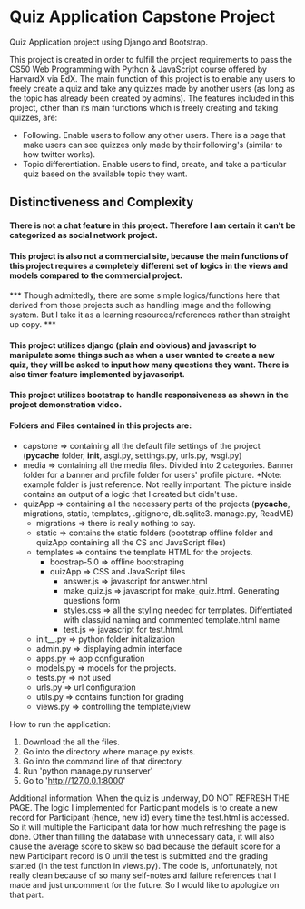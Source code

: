# Quiz Application Capstone Project

Quiz Application project using Django and Bootstrap.

This project is created in order to fulfill the project requirements to pass the CS50 Web Programming with Python & JavaScript course offered by HarvardX via EdX. The main function of this project is to enable any users to freely create a quiz and take any quizzes made by another users (as long as the topic has already been created by admins).
The features included in this project, other than its main functions which is freely creating and taking quizzes, are:
- Following. Enable users to follow any other users. There is a page that make users can see quizzes only made by their following's (similar to how twitter works).
- Topic differentiation. Enable users to find, create, and take a particular quiz based on the available topic they want.

## Distinctiveness and Complexity 
#### There is not a chat feature in this project. Therefore I am certain it can't be categorized as social network project.
#### This project is also not a commercial site, because the main functions of this project requires a completely different set of logics in the views and models compared to the commercial project.
*** Though admittedly, there are some simple logics/functions here that derived from those projects such as handling image and the following system. But I take it as a learning resources/references rather than straight up copy. ***

#### This project utilizes django (plain and obvious) and javascript to manipulate some things such as when a user wanted to create a new quiz, they will be asked to input how many questions they want. There is also timer feature implemented by javascript.

#### This project utilizes bootstrap to handle responsiveness as shown in the project demonstration video.

#### Folders and Files contained in this projects are:
  - capstone => containing all the default file settings of the project (__pycache__ folder, __init__, asgi.py, settings.py, urls.py, wsgi.py)
  - media => containing all the media files. Divided into 2 categories. Banner folder for a banner and profile folder for users' profile picture.
            *Note: example folder is just reference. Not really important. The picture inside contains an output of a logic that I created but didn't use.
  - quizApp => containing all the necessary parts of the projects (__pycache__, migrations, static, templates, .gitignore, db.sqlite3. manage.py, ReadME)
    - migrations => there is really nothing to say.
    - static => contains the static folders (bootstrap offline folder and quizApp containing all the CS and JavaScript files)
    - templates => contains the template HTML for the projects.
      - boostrap-5.0 => offline bootstraping
      - quizApp => CSS and JavaScript files
         - answer.js => javascript for answer.html
         - make_quiz.js => javascript for make_quiz.html. Generating questions form
         - styles.css => all the styling needed for templates. Diffentiated with class/id naming and commented template.html name
         - test.js => javascript for test.html.
    - init__.py => python folder initialization
    - admin.py => displaying admin interface
    - apps.py => app configuration
    - models.py => models for the projects.
    - tests.py => not used
    - urls.py => url configuration
    - utils.py => contains function for grading
    - views.py => controlling the template/view

How to run the application:
1. Download the all the files.
2. Go into the directory where manage.py exists.
3. Go into the command line of that directory.
4. Run 'python manage.py runserver'
5. Go to 'http://127.0.0.1:8000'

Additional information: 
When the quiz is underway, DO NOT REFRESH THE PAGE. The logic I implemented for Participant models is to create a new record for Participant (hence, new id) every time the test.html is accessed. So it will multiple the Participant data for how much refreshing the page is done. Other than filling the database with unnecessary data, it will also cause the average score to skew so bad because the default score for a new Participant record is 0 until the test is submitted and the grading started (in the test function in views.py).
The code is, unfortunately, not really clean because of so many self-notes and failure references that I made and just uncomment for the future. So I would like to apologize on that part.
